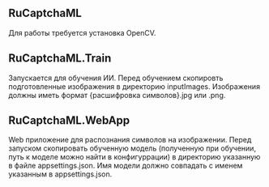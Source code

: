 ﻿## RuCaptchaML

Для работы требуется установка OpenCV.

## RuCaptchaML.Train

Запускается для обучения ИИ.
Перед обучением скопировть подготовленные изображения в директорию inputImages.
Изображения должны иметь формат {расшифровка символов}.jpg или .png.

## RuCaptchaML.WebApp

Web приложение для распознания символов на изображении.
Перед запуском скопировать обученную модель (полученную при обучении, путь к моделе можно найти в конфигуррации) в директорию указанную в файле appsettings.json.
Имя модели должно совпадать с именем указанным в appsettings.json.
